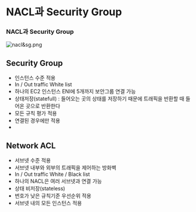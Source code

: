 # NACL과 Security Group

### NACL과 Security Group

![nacl&sg.png](https://static.javatpoint.com/tutorial/aws/images/aws-nacl-vs-security-group.png)

**Security Group**
---
- 인스턴스 수준 적용
- In / Out traffic White list
- 하나의 EC2 인스턴스 ENI에 5개까지 보안그룹 연결 가능
- 상태저장(statefull) : 들어오는 곳의 상태를 저장하기 때문에 트래픽을 반환할 때 들어온 곳으로 반환한다
- 모든 규칙 평가 적용
- 연결된 경우에만 적용
- 

 **Network ACL**
---
- 서브넷 수준 적용
- 서브넷 내부와 외부의 트래픽을 제어하는 방화벽
- In / Out traffic White / Black list
- 하나의 NACL은 여러 서브넷과 연결 가능
- 상태 비저장(stateless)
- 번호가 낮은 규칙기준 우선순위 적용
- 서브넷 내의 모든 인스턴스 적용
